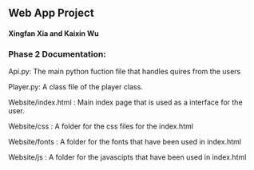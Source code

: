 ## Web App Project

#### Xingfan Xia and Kaixin Wu

### Phase 2 Documentation:

Api.py: The main python fuction file that handles quires from the users

Player.py: A class file of the player class.

Website/index.html : Main index page that is used as a interface for the user.

Website/css : A folder for the css files for the index.html

Website/fonts : A folder for the fonts that have been used in index.html

Website/js : A folder for the javascipts that have been used in index.html